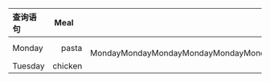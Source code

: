 

| 查询语句     | Meal     | Price   |
|:--------|---------:|:-------:|
| Monday  | pasta    | $6  MondayMondayMondayMondayMondayMondayMondayMondayMondayMondayMondayMondayMondayMondayMondayMondayMon\ndayMondayMondayMondayMonday    |
| Tuesday | chicken  | $8      |
